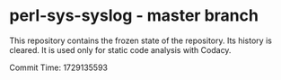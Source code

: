 # perl-sys-syslog - master branch

This repository contains the frozen state of the repository.
Its history is cleared. It is used only for static code
analysis with Codacy.

Commit Time: 1729135593